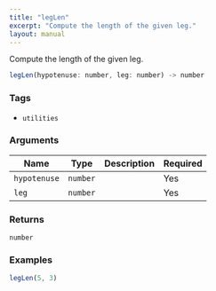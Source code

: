 ```yaml
---
title: "legLen"
excerpt: "Compute the length of the given leg."
layout: manual
---
```


Compute the length of the given leg.



```js
legLen(hypotenuse: number, leg: number) -> number
```

### Tags

* `utilities`


### Arguments

| Name | Type | Description | Required |
|----------|------|-------------|----------|
| `hypotenuse` | `number` |  | Yes |
| `leg` | `number` |  | Yes |

### Returns

`number` 


### Examples

```js
legLen(5, 3)
```


